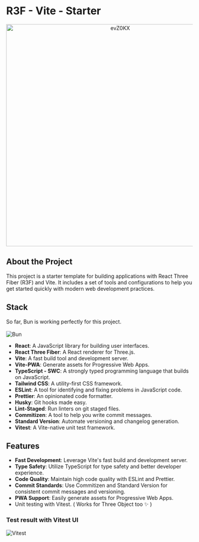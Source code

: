 # R3F - Vite - Starter

<div align="center">
  <img src="https://github.com/user-attachments/assets/0b478e1f-c25d-4963-bb20-4df192901768" alt="evZ0KX" width="600"/>
</div>

## About the Project

This project is a starter template for building applications with React Three
Fiber (R3F) and Vite. It includes a set of tools and configurations to help you
get started quickly with modern web development practices.

## Stack

So far, Bun is working perfectly for this project. <br> <br>
![Bun](https://img.shields.io/badge/Bun-%23000000.svg?style=for-the-badge&logo=bun&logoColor=white)

- **React**: A JavaScript library for building user interfaces.
- **React Three Fiber**: A React renderer for Three.js.
- **Vite**: A fast build tool and development server.
- **Vite-PWA**: Generate assets for Progressive Web Apps.
- **TypeScript - SWC**: A strongly typed programming language that builds on
  JavaScript.
- **Tailwind CSS**: A utility-first CSS framework.
- **ESLint**: A tool for identifying and fixing problems in JavaScript code.
- **Prettier**: An opinionated code formatter.
- **Husky**: Git hooks made easy.
- **Lint-Staged**: Run linters on git staged files.
- **Commitizen**: A tool to help you write commit messages.
- **Standard Version**: Automate versioning and changelog generation.
- **Vitest**: A Vite-native unit test framework.

## Features

- **Fast Development**: Leverage Vite's fast build and development server.
- **Type Safety**: Utilize TypeScript for type safety and better developer
  experience.
- **Code Quality**: Maintain high code quality with ESLint and Prettier.
- **Commit Standards**: Use Commitizen and Standard Version for consistent
  commit messages and versioning.
- **PWA Support**: Easily generate assets for Progressive Web Apps.
- Unit testing with Vitest. ( Works for Three Object too ✨ )
### Test result with Vitest UI

![Vitest](https://github.com/user-attachments/assets/5af6e64c-c88a-456e-92b0-d7926312b63b)
